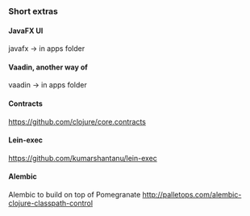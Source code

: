 ### Short extras

#### JavaFX UI
javafx -> in apps folder

#### Vaadin, another way of 
vaadin -> in apps folder

#### Contracts
https://github.com/clojure/core.contracts

#### Lein-exec
https://github.com/kumarshantanu/lein-exec

#### Alembic
Alembic to build on top of Pomegranate
http://palletops.com/alembic-clojure-classpath-control